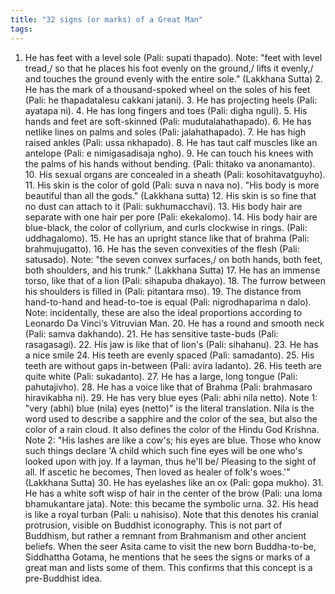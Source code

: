 ```yaml
---
title: "32 signs (or marks) of a Great Man"
tags: 
---
```


1. He has feet with a level sole (Pali: supati thapado). Note: "feet with level tread,/ so that he places his foot evenly on the ground,/ lifts it evenly,/ and touches the ground evenly with the entire sole." (Lakkhana Sutta) 2. He has the mark of a thousand-spoked wheel on the soles of his feet (Pali: he thapadatalesu cakkani jatani). 3. He has projecting heels (Pali: ayatapa ni). 4. He has long fingers and toes (Pali: digha nguli). 5. His hands and feet are soft-skinned (Pali: mudutalahathapado). 6. He has netlike lines on palms and soles (Pali: jalahathapado). 7. He has high raised ankles (Pali: ussa nkhapado). 8. He has taut calf muscles like an antelope (Pali: e nimigasadisaja ngho). 9. He can touch his knees with the palms of his hands without bending. (Pali: thitako va anonamanto). 10. His sexual organs are concealed in a sheath (Pali: kosohitavatguyho). 11. His skin is the color of gold (Pali: suva n nava no). "His body is more beautiful than all the gods." (Lakkhana sutta) 12. His skin is so fine that no dust can attach to it (Pali: sukhumacchavi). 13. His body hair are separate with one hair per pore (Pali: ekekalomo). 14. His body hair are blue-black, the color of collyrium, and curls clockwise in rings. (Pali: uddhagalomo). 15. He has an upright stance like that of brahma (Pali: brahmujugatto). 16. He has the seven convexities of the flesh (Pali: satusado). Note: "the seven convex surfaces,/ on both hands, both feet, both shoulders, and his trunk." (Lakkhana Sutta) 17. He has an immense torso, like that of a lion (Pali: sihapuba dhakayo). 18. The furrow between his shoulders is filled in (Pali: pitantara mso). 19. The distance from hand-to-hand and head-to-toe is equal (Pali: nigrodhaparima n dalo). Note: incidentally, these are also the ideal proportions according to Leonardo Da Vinci‘s Vitruvian Man. 20. He has a round and smooth neck (Pali: samva dakhando). 21. He has sensitive taste-buds (Pali: rasagasagi). 22. His jaw is like that of lion's (Pali: sihahanu). 23. He has a nice smile 24. His teeth are evenly spaced (Pali: samadanto). 25. His teeth are without gaps in-between (Pali: avira ladanto). 26. His teeth are quite white (Pali: sukadanto). 27. He has a large, long tongue (Pali: pahutajivho). 28. He has a voice like that of Brahma (Pali: brahmasaro hiravikabha ni). 29. He has very blue eyes (Pali: abhi nila netto). Note 1: "very (abhi) blue (nila) eyes (netto)" is the literal translation. Nila is the word used to describe a sapphire and the color of the sea, but also the color of a rain cloud. It also defines the color of the Hindu God Krishna. Note 2: "His lashes are like a cow's; his eyes are blue. Those who know such things declare 'A child which such fine eyes will be one who's looked upon with joy. If a layman, thus he'll be/ Pleasing to the sight of all. If ascetic he becomes, Then loved as healer of folk's woes.'" (Lakkhana Sutta) 30. He has eyelashes like an ox (Pali: gopa mukho). 31. He has a white soft wisp of hair in the center of the brow (Pali: una loma bhamukantare jata). Note: this became the symbolic urna. 32. His head is like a royal turban (Pali: u nahisiso). Note that this denotes his cranial protrusion, visible on Buddhist iconography. This is not part of Buddhism, but rather a remnant from Brahmanism and other ancient beliefs. When the seer Asita came to visit the new born Buddha-to-be, Siddhattha Gotama, he mentions that he sees the signs or marks of a great man and lists some of them. This confirms that this concept is a pre-Buddhist idea.